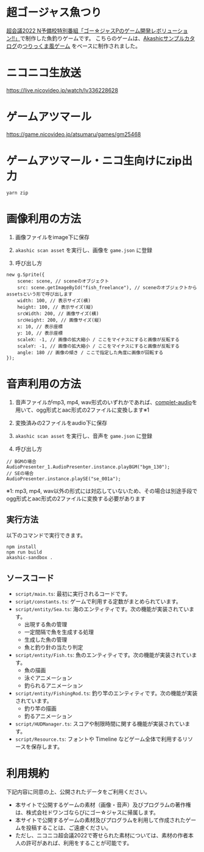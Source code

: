 # 超ゴージャス魚つり

[超会議2022 N予備校特別番組「ゴー☆ジャスPのゲーム開発レボリューション!!」](https://live.nicovideo.jp/watch/lv336228628)で制作した魚釣りゲームです。
こちらのゲームは、[Akashicサンプルカタログ](https://akashic-contents.github.io/samples/)の[つりっくま風ゲーム](https://akashic-contents.github.io/samples/game/tsurikkuma-style-game-ts.html)
をベースに制作されました。

# ニコニコ生放送
https://live.nicovideo.jp/watch/lv336228628

# ゲームアツマール
https://game.nicovideo.jp/atsumaru/games/gm25468

# ゲームアツマール・ニコ生向けにzip出力

```
yarn zip
```

# 画像利用の方法
1. 画像ファイルをimage下に保存
1. `akashic scan asset` を実行し、画像を `game.json` に登録

1. 呼び出し方

```
new g.Sprite({
    scene: scene, // sceneのオブジェクト
    src: scene.getImageById("fish_freelance"), // sceneのオブジェクトからassetsという形で呼び出します
    width: 100, // 表示サイズ(横)
    height: 100, // 表示サイズ(縦)
    srcWidth: 200, // 画像サイズ(横)
    srcHeight: 200, // 画像サイズ(縦)
    x: 10, // 表示座標
    y: 10, // 表示座標
    scaleX: -1, // 画像の拡大縮小 / ここをマイナスにすると画像が反転する
    scaleY: -1, // 画像の拡大縮小 / ここをマイナスにすると画像が反転する
    angle: 180 // 画像の傾き / ここで指定した角度に画像が回転する
});
```

# 音声利用の方法
1. 音声ファイルがmp3, mp4, wav形式のいずれかであれば、[complet-audio](https://github.com/akashic-games/complete-audio)を用いて、ogg形式とaac形式の2ファイルに変換します※1
1. 変換済みの2ファイルをaudio下に保存
1. `akashic scan asset` を実行し、音声を `game.json` に登録

1. 呼び出し方

```
// BGMの場合
AudioPresenter_1.AudioPresenter.instance.playBGM("bgm_130");
// SEの場合
AudioPresenter.instance.playSE("se_001a");
```

※1: mp3, mp4, wav以外の形式には対応していないため、その場合は別途手段でogg形式とaac形式の2ファイルに変換する必要があります

## 実行方法

以下のコマンドで実行できます。

```
npm install
npm run build
akashic-sandbox .
```

## ソースコード

- `script/main.ts`: 最初に実行されるコードです。
- `script/constants.ts`: ゲームで利用する定数がまとめられています。
- `script/entity/Sea.ts`: 海のエンティティです。次の機能が実装されています。
  - 出現する魚の管理
  - 一定間隔で魚を生成する処理
  - 生成した魚の管理
  - 魚と釣り針の当たり判定
- `script/entity/Fish.ts`: 魚のエンティティです。次の機能が実装されています。
  - 魚の描画
  - 泳ぐアニメーション
  - 釣られるアニメーション
- `script/entity/FishingRod.ts`: 釣り竿のエンティティです。次の機能が実装されています。
  - 釣り竿の描画
  - 釣るアニメーション
- `script/HUDManager.ts`: スコアや制限時間に関する機能が実装されています。
- `script/Resource.ts`: フォントや Timeline などゲーム全体で利用するリソースを保存します。

# 利用規約
下記内容に同意の上、公開されたデータをご利用ください。

- 本サイトで公開するゲームの素材（画像・音声）及びプログラムの著作権は、株式会社ドワンゴならびにゴー☆ジャスに帰属します。
- 本サイトで公開するゲームの素材及びプログラムを利用して作成されたゲームを投稿することは、ご遠慮ください。
- ただし、ニコニコ超会議2022で寄せられた素材については、素材の作者本人の許可があれば、利用をすることが可能です。

